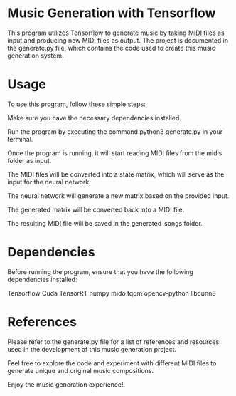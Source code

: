 # Music Generation with Tensorflow
This program utilizes Tensorflow to generate music by taking MIDI files as input and producing new MIDI files as output. The project is documented in the generate.py file, which contains the code used to create this music generation system.

# Usage
To use this program, follow these simple steps:

Make sure you have the necessary dependencies installed.

Run the program by executing the command python3 generate.py in your terminal.

Once the program is running, it will start reading MIDI files from the midis folder as input.

The MIDI files will be converted into a state matrix, which will serve as the input for the neural network.

The neural network will generate a new matrix based on the provided input.

The generated matrix will be converted back into a MIDI file.

The resulting MIDI file will be saved in the generated_songs folder.

# Dependencies
Before running the program, ensure that you have the following dependencies installed:

Tensorflow
Cuda
TensorRT
numpy
mido
tqdm
opencv-python
libcunn8

# References
Please refer to the generate.py file for a list of references and resources used in the development of this music generation project.

Feel free to explore the code and experiment with different MIDI files to generate unique and original music compositions.

Enjoy the music generation experience!
